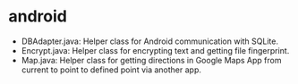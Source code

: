 android
=======

- DBAdapter.java: Helper class for Android communication with SQLite.
- Encrypt.java: Helper class for encrypting text and getting file fingerprint.
- Map.java: Helper class for getting directions in Google Maps App from current to point to defined point via another app.
